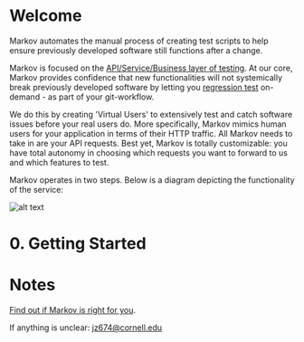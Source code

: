 # Welcome
 
Markov automates the manual process of creating test scripts to help ensure previously developed software still functions after a change.

Markov is focused on the [API/Service/Business layer of testing][2]. At our core, Markov provides confidence that new functionalities will not systemically break previously developed software by letting you [regression test][1] on-demand - as part of your git-workflow.

We do this by creating 'Virtual Users' to extensively test and catch software issues before your real users do. More specifically, Markov mimics human users for your application in terms of their HTTP traffic. All Markov needs to take in are your API requests. Best yet, Markov is totally customizable: you have total autonomy in choosing which requests you want to forward to us and which features to test.

Markov operates in two steps. Below is a diagram depicting the functionality of the service:


![alt text](https://github.com/jz674/Markov_Documentation/blob/main/Intro_diagram.png)


# 0. Getting Started


# Notes
[Find out if Markov is right for you][3].

If anything is unclear: jz674@cornell.edu


[1]: https://www.scnsoft.com/blog/what-is-regression-testing-short-overview/ "regression test"
[2]: https://medium.com/katalon-studio/introduction-to-api-testing-complete-guide-for-newbie-426eac6edb4d/ "API/Service/Business layer of testing" 
[3]: https://markov.run/nav/why_us/ "Find out if Markov is a right for you" 
